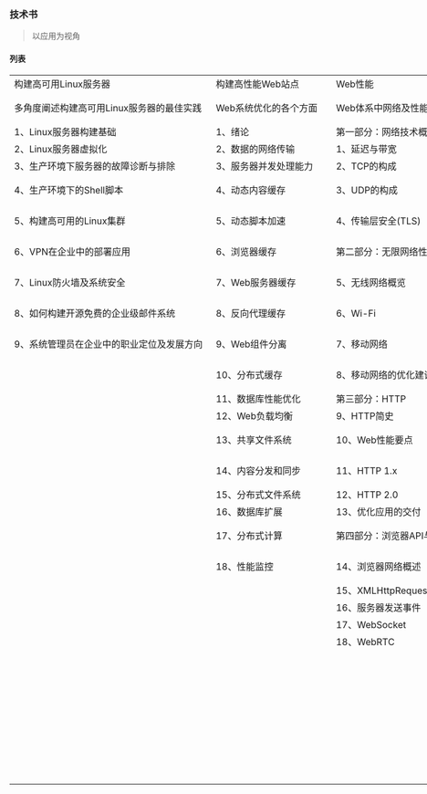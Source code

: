 
### 技术书
> 以应用为视角

#### 列表

<table border=0 cellpadding=0 cellspacing=0 width=7524 style='border-collapse:
 collapse;table-layout:fixed;width:5646pt'>

 <tr class=xl67 height=27 style='height:20.25pt'>
  <td height=27 class=xl67 width=360 style='height:20.25pt;width:270pt'>构建高可用Linux服务器</td>
  <td class=xl67 width=207 style='width:155pt'>构建高性能Web站点</td>
  <td class=xl67 width=234 style='width:176pt'>Web性能</td>
  <td class=xl67 width=240 style='width:180pt'>RESTful Web APIs</td>
  <td class=xl67 width=394 style='width:296pt'>大型网站技术架构</td>
  <td class=xl67 width=224 style='width:168pt'>持续交付</td>
  <td class=xl67 width=209 style='width:157pt'>高性能MySQL</td>
  <td class=xl67 width=273 style='width:205pt'>Redis实战</td>
  <td class=xl67 width=239 style='width:179pt'>MongoDB权威指南</td>
  <td class=xl67 width=360 style='width:270pt'>大型网站系统与Java中间件实践</td>
  <td class=xl67 width=243 style='width:182pt'>Jenkins</td>
  <td class=xl67 width=262 style='width:197pt'>HTTP权威指南</td>
  <td class=xl67 width=307 style='width:230pt'>RabbitMQ实战</td>
  <td class=xl67 width=335 style='width:251pt'>Nginx</td>
  <td class=xl67 width=328 style='width:246pt'>Netty实战</td>
  <td class=xl67 width=469 style='width:352pt'>Spring Data实战</td>
  <td class=xl67 width=262 style='width:197pt'>Spring Boot实战</td>
  <td class=xl67 width=220 style='width:165pt'>微服务设计</td>
  <td class=xl67 width=286 style='width:215pt'>第一本Docker书</td>
  <td class=xl67 width=321 style='width:241pt'>App后台开发运维和架构实践</td>
  <td class=xl67 width=261 style='width:196pt'>Solr实战</td>
  <td class=xl67 width=366 style='width:275pt'>亿集流量网站架构核心技术</td>
  <td class=xl67 width=396 style='width:297pt'>Spring Cloud与Docker</td>
  <td class=xl67 width=384 style='width:288pt'>Spring Cloud</td>
  <td class=xl67 width=272 style='width:204pt'>Web API的设计与开发</td>
  <td class=xl67 width=72 style='width:54pt'></td>
 </tr>
 <tr class=xl68 height=28 style='mso-height-source:userset;height:21.0pt'>
  <td height=28 class=xl68 style='height:21.0pt'>多角度阐述构建高可用Linux服务器的最佳实践</td>
  <td class=xl68>Web系统优化的各个方面</td>
  <td class=xl68>Web体系中网络及性能优化知识</td>
  <td class=xl68>RESTful API的实用指南</td>
  <td class=xl68>讲述大型互联网架构设计的核心原理</td>
  <td class=xl68>发布可靠软件的系统方法</td>
  <td class=xl68>基于5.5/关系型数据库</td>
  <td class=xl68>Redis</td>
  <td class=xl68>MongoDB/面向文档的数据库</td>
  <td class=xl68>大型网站和支撑大型网站架构的Java中间件的实现</td>
  <td class=xl68>深入持续集成、持续交付领域</td>
  <td class=xl68>HTTP</td>
  <td class=xl68>高效部署分布式消息队列</td>
  <td class=xl68>高性能Web服务器详解</td>
  <td class=xl68>Netty</td>
  <td class=xl68>Spring Data</td>
  <td class=xl68>Spring Boot</td>
  <td class=xl68>微服务设计</td>
  <td class=xl68>Docker</td>
  <td class=xl68>阐述移动互联网中App后台开发</td>
  <td class=xl68>开源搜索技术</td>
  <td class=xl68>搭建高可用高并发系统</td>
  <td class=xl68>微服务架构架构落地</td>
  <td class=xl68>微服务实战</td>
  <td class=xl68>Web API</td>
  <td class=xl68></td>
 </tr>
 <tr class=xl66 height=21 style='height:15.75pt'>
  <td height=21 class=xl66 style='height:15.75pt'>1、Linux服务器构建基础</td>
  <td class=xl66>1、绪论</td>
  <td class=xl66>第一部分：网络技术概览</td>
  <td class=xl66>1、网上冲浪</td>
  <td class=xl66>第1篇：概述</td>
  <td class=xl66>第1部分：基础篇</td>
  <td class=xl66>1、MySQL架构与历史</td>
  <td class=xl66>第一部分：入门</td>
  <td class=xl66>第一部分：MongoDB介绍</td>
  <td class=xl66>第1章、分布式系统介绍</td>
  <td class=xl66>第1章、Jenkins简介</td>
  <td class=xl66>第一部分 HTTP：Web的基础</td>
  <td class=xl66>第1章、天降奇兵</td>
  <td class=xl66>第1章、Nginx初探</td>
  <td class=xl66>第一部分：Netty的概念及体系结构</td>
  <td class=xl66>第一部分：背景知识</td>
  <td class=xl66>第1章、入门</td>
  <td class=xl66>第1章、微服务</td>
  <td class=xl66>第1章、简介</td>
  <td class=xl66>第1章、App后台入门</td>
  <td class=xl66>第一部分：初识Solr</td>
  <td class=xl66>第一部分：概述</td>
  <td class=xl66>第1章、微服务架构概述</td>
  <td class=xl66>第1章、基础知识</td>
  <td class=xl66>第1章、什么是Web API</td>
  <td class=xl66></td>
 </tr>
 <tr class=xl66 height=21 style='height:15.75pt'>
  <td height=21 class=xl66 style='height:15.75pt'>2、Linux服务器虚拟化</td>
  <td class=xl66>2、数据的网络传输</td>
  <td class=xl66>1、延迟与带宽</td>
  <td class=xl66>2、一个简单的API</td>
  <td class=xl66>1、大型网站架构演化</td>
  <td class=xl66>1、软件交付的问题</td>
  <td class=xl66>2、MySQL基准测试</td>
  <td class=xl66>第1章、初识Redis</td>
  <td class=xl66>第1章、MongoDB简介</td>
  <td class=xl66>第2章、大型网站及其架构演进过程</td>
  <td class=xl66>第2章、迈入Jenkins的第一步</td>
  <td class=xl66>第1章、HTTP概述</td>
  <td class=xl66>第2章、理解消息通信</td>
  <td class=xl66>第2章、Nginx服务器的安装部署</td>
  <td class=xl66>第1章、Netty--异步和事件驱动</td>
  <td class=xl66>第1章、Spring Data 项目</td>
  <td class=xl66>第2章、开发第一个应用程序</td>
  <td class=xl66>第2章、演化式架构师</td>
  <td class=xl66>第2章、安装Docker</td>
  <td class=xl66>第2章、App后台基础技术</td>
  <td class=xl66>第1章、Solr入门</td>
  <td class=xl66>第1章、交易型系统设计的一些原则</td>
  <td class=xl66>第2章、微服务开发框架--Spring Cloud</td>
  <td class=xl66>第2章、微服务构建：Spring Boot</td>
  <td class=xl66>第2章、端点的设计与请求的形式</td>
  <td class=xl66></td>
 </tr>
 <tr class=xl66 height=21 style='height:15.75pt'>
  <td height=21 class=xl66 style='height:15.75pt'>3、生产环境下服务器的故障诊断与排除</td>
  <td class=xl66>3、服务器并发处理能力</td>
  <td class=xl66>2、TCP的构成</td>
  <td class=xl66>3、资源和表述</td>
  <td class=xl66>2、大型网站架构模式</td>
  <td class=xl66>2、配置管理</td>
  <td class=xl66>3、服务器性能剖析</td>
  <td class=xl66>第2章、使用Redis构建Web应用</td>
  <td class=xl66>第2章、MongoDB基础知识</td>
  <td class=xl66>第3章、构建Java中间件</td>
  <td class=xl66>第3章、安装Jenkins</td>
  <td class=xl66>第2章、URL和资源</td>
  <td class=xl66>第3章、运行和管理Rabbit</td>
  <td class=xl66>第3章、Nginx服务器架构初探</td>
  <td class=xl66>第2章、你的第一款Netty应用程序</td>
  <td class=xl66>第2章、Repository：便利的数据访问层</td>
  <td class=xl66>第3章、自定义配置</td>
  <td class=xl66>第3章、如何建模服务</td>
  <td class=xl66>第3章、Docker入门</td>
  <td class=xl66>第3章、App后台核心技术</td>
  <td class=xl66>第2章、Solr上手</td>
  <td class=xl66>第二部分：高可用</td>
  <td class=xl66>第3章、开始使用Spring Cloud实战微服务</td>
  <td class=xl66>第3章、服务治理：Spring Cloud Eureka</td>
  <td class=xl66>第3章、响应数据的设计</td>
  <td class=xl66></td>
 </tr>
 <tr class=xl66 height=21 style='height:15.75pt'>
  <td height=21 class=xl66 style='height:15.75pt'>4、生产环境下的Shell脚本</td>
  <td class=xl66>4、动态内容缓存</td>
  <td class=xl66>3、UDP的构成</td>
  <td class=xl66>4、超媒体</td>
  <td class=xl66>3、大型网站核心架构要素</td>
  <td class=xl66>3、持续集成</td>
  <td class=xl66>4、Schema与数据类型优化</td>
  <td class=xl66>第二部分：核心概念</td>
  <td class=xl66>第3章、创建、更新和删除文档</td>
  <td class=xl66>第4章、服务框架</td>
  <td class=xl66>第4章、配置Jenkins服务器</td>
  <td class=xl66>第3章、HTTP报文</td>
  <td class=xl66>第4章、解决Rabbit相关问题：编码与模式</td>
  <td class=xl66>第4章、Nginx服务器的高级配置</td>
  <td class=xl66>第3章、Netty的组件和设计</td>
  <td class=xl66>第3章、使用Querydsl实现类型安全的查询</td>
  <td class=xl66>第4章、测试</td>
  <td class=xl66>第4章、集成</td>
  <td class=xl66>第4章、使用Docker镜像和仓库</td>
  <td class=xl66>第4章、Linux--App后台应用最广的系统</td>
  <td class=xl66>第3章、Solr基础理论</td>
  <td class=xl66>第2章、负载均衡与反向代理</td>
  <td class=xl66>第4章、微服务注册与发现</td>
  <td class=xl66>第4章、客户端负载均衡：Spring Cloud Ribbon</td>
  <td class=xl66 colspan=2 style='mso-ignore:colspan'>第4章、最大限度的利用HTTP协议规范</td>
 </tr>
 <tr class=xl66 height=21 style='height:15.75pt'>
  <td height=21 class=xl66 style='height:15.75pt'>5、构建高可用的Linux集群</td>
  <td class=xl66>5、动态脚本加速</td>
  <td class=xl66>4、传输层安全(TLS)</td>
  <td class=xl66>5、领域特定设计</td>
  <td class=xl66>第2篇：架构</td>
  <td class=xl66>4、测试策略的实现</td>
  <td class=xl66>5、创建高性能的索引</td>
  <td class=xl66>第3章、Redis命令</td>
  <td class=xl66>第4章、查询</td>
  <td class=xl66>第5章、数据访问层</td>
  <td class=xl66>第5章、设置构建作业</td>
  <td class=xl66>第4章、连接管理</td>
  <td class=xl66>第5章、集群并处理失败</td>
  <td class=xl66>第5章、Nginx服务器的Gzip压缩</td>
  <td class=xl66>第4章、传输</td>
  <td class=xl66>第二部分：关系型数据库</td>
  <td class=xl66>第5章、Groovy与Spring Boot CLI</td>
  <td class=xl66>第5章、分解单块系统</td>
  <td class=xl66>第5章、在测试中使用Docker</td>
  <td class=xl66>第5章、Nginx--App后台HTTP服务的利器</td>
  <td class=xl66>第4章、配置Solr</td>
  <td class=xl66>第3章、隔离术</td>
  <td class=xl66>第5章、使用Ribbon实现客户端侧负载均衡</td>
  <td class=xl66>第5章、服务容错保护：Spring Cloud Hystrix</td>
  <td class=xl66 colspan=2 style='mso-ignore:colspan'>第5章、开发方便更改设计的Web API</td>
 </tr>
 <tr class=xl66 height=21 style='height:15.75pt'>
  <td height=21 class=xl66 style='height:15.75pt'>6、VPN在企业中的部署应用</td>
  <td class=xl66>6、浏览器缓存</td>
  <td class=xl66>第二部分：无限网络性能</td>
  <td class=xl66>6、集合模式</td>
  <td class=xl66>4、瞬时响应：网站的高性能架构</td>
  <td class=xl66>第2部分：部署流水线</td>
  <td class=xl66>6、查询性能优化</td>
  <td class=xl66>第4章、数据安全与性能保障</td>
  <td class=xl66>第二部分：设计应用</td>
  <td class=xl66>第6章、消息中间件</td>
  <td class=xl66>第6章、自动化测试</td>
  <td class=xl66>第二部分 HTTP结构</td>
  <td class=xl66>第6章、从故障中恢复</td>
  <td class=xl66>第6章、Nginx服务器的Rewrite功能</td>
  <td class=xl66>第5章、ByteBuf</td>
  <td class=xl66>第4章、JPA Repository</td>
  <td class=xl66>第6章、在Spring Boot中使用Grails</td>
  <td class=xl66>第6章、部署</td>
  <td class=xl66>第6章、使用Docker构建服务</td>
  <td class=xl66>第6章、MySQL--App后台最常用的数据库</td>
  <td class=xl66>第5章、创建索引</td>
  <td class=xl66>第4章、限流详解</td>
  <td class=xl66>第6章、使用Feign实现声明式REST调用</td>
  <td class=xl66>第6章、声明式服务调用：Spring Cloud Feign</td>
  <td class=xl66>第6章、开发牢固的Web API</td>
  <td class=xl66></td>
 </tr>
 <tr class=xl66 height=21 style='height:15.75pt'>
  <td height=21 class=xl66 style='height:15.75pt'>7、Linux防火墙及系统安全</td>
  <td class=xl66>7、Web服务器缓存</td>
  <td class=xl66>5、无线网络概览</td>
  <td class=xl66>7、纯-超媒体设计</td>
  <td class=xl66>5、万无一失：网站的高可用架构</td>
  <td class=xl66>5、部署流水线解析</td>
  <td class=xl66>7、MySQL高级特性</td>
  <td class=xl66>第5章、使用Redis构建支持程序</td>
  <td class=xl66>第5章、索引</td>
  <td class=xl66>第7章、软负载中心与集中配置管理</td>
  <td class=xl66>第7章、Jenkins安全</td>
  <td class=xl66>第5章、Web服务器</td>
  <td class=xl66>第7章、warren和Shovel：故障转移和复制</td>
  <td class=xl66>第7章、Nginx服务器的代理服务</td>
  <td class=xl66>第6章、ChannelHandler和ChannelPipeline</td>
  <td class=xl66>第5章、借助Querydsl SQL实现类型安全的JDBC编程</td>
  <td class=xl66>第7章、深入Actuator</td>
  <td class=xl66>第7章、测试</td>
  <td class=xl66>第7章、Docker编配和服务发现</td>
  <td class=xl66>第7章、Redis--App后台高性能的缓存系统</td>
  <td class=xl66>第6章、文本分析</td>
  <td class=xl66>第5章、降级特技</td>
  <td class=xl66>第7章、使用Hystrix实现微服务的容错处理</td>
  <td class=xl66>第7章、API网关服务：Spring Cloud Zuul</td>
  <td class=xl66></td>
  <td class=xl66></td>
 </tr>
 <tr class=xl66 height=21 style='height:15.75pt'>
  <td height=21 class=xl66 style='height:15.75pt'>8、如何构建开源免费的企业级邮件系统</td>
  <td class=xl66>8、反向代理缓存</td>
  <td class=xl66>6、Wi-Fi</td>
  <td class=xl66>8、Profile</td>
  <td class=xl66>6、永无止境：网站的伸缩性架构</td>
  <td class=xl66>6、构建与部署的脚本化</td>
  <td class=xl66>8、优化服务器配置</td>
  <td class=xl66>第6章、使用Redis构建应用程序组件</td>
  <td class=xl66>第6章、特殊的索引和集合</td>
  <td class=xl66>第8章、构建大型网站的其他因素</td>
  <td class=xl66>第8章、通知</td>
  <td class=xl66>第6章、代理</td>
  <td class=xl66>第8章、从Web端管理RabbitMQ</td>
  <td class=xl66>第8章、Nginx服务器的缓存机制</td>
  <td class=xl66>第7章、EventLoop和线程模型</td>
  <td class=xl66>第三部分：NoSQL</td>
  <td class=xl66>第8章、部署Spring Boot应用程序</td>
  <td class=xl66>第8章、监控</td>
  <td class=xl66>第8章、使用Docker API</td>
  <td class=xl66>第8章、MongoDB--App后台新兴的数据库</td>
  <td class=xl66>第二部分：Solr的核心功能</td>
  <td class=xl66>第6章、超时与重试机制</td>
  <td class=xl66>第8章、使用Zuul构建微服务网关</td>
  <td class=xl66>第8章、分布式配置中心：Spring Cloud Config</td>
  <td class=xl66></td>
  <td class=xl66></td>
 </tr>
 <tr class=xl66 height=21 style='height:15.75pt'>
  <td height=21 class=xl66 style='height:15.75pt'>9、系统管理员在企业中的职业定位及发展方向</td>
  <td class=xl66>9、Web组件分离</td>
  <td class=xl66>7、移动网络</td>
  <td class=xl66>9、API设计流程</td>
  <td class=xl66>7、随需应变：网站的可扩展架构</td>
  <td class=xl66>7、提交阶段</td>
  <td class=xl66>9、操作系统和硬件优化</td>
  <td class=xl66>第7章、基于搜索的应用程序</td>
  <td class=xl66>第7章、聚合</td>
  <td class=xl66></td>
  <td class=xl66>第9章、代码质量</td>
  <td class=xl66>第7章、缓存</td>
  <td class=xl66>第9章、使用REST API控制Rabbit</td>
  <td class=xl66>第9章、Nginx服务器的邮件服务</td>
  <td class=xl66>第8章、引导</td>
  <td class=xl66>第6章、MongoDB：文档存储</td>
  <td class=xl66></td>
  <td class=xl66>第9章、安全</td>
  <td class=xl66>第9章、获得帮助和对Docker进行改进</td>
  <td class=xl66>第9章、App后台架构剖析</td>
  <td class=xl66>第7章、执行查询和处理搜索结果</td>
  <td class=xl66>第7章、回滚机制</td>
  <td class=xl66>第9章、使用Spring Cloud Config统一管理微服务配置</td>
  <td class=xl66>第9章、消息总线：Spring Cloud Bus</td>
  <td class=xl66></td>
  <td class=xl66></td>
 </tr>
 <tr class=xl66 height=21 style='height:15.75pt'>
  <td height=21 class=xl66 style='height:15.75pt'></td>
  <td class=xl66>10、分布式缓存</td>
  <td class=xl66>8、移动网络的优化建议</td>
  <td class=xl66>10、超媒体动物园</td>
  <td class=xl66>8、固若金汤：网站的安全架构</td>
  <td class=xl66>8、自动化验收测试</td>
  <td class=xl66>10、复制</td>
  <td class=xl66>第8章、构建简单的社交网站</td>
  <td class=xl66>第8章、应用程序设计</td>
  <td class=xl66></td>
  <td class=xl66>第10章、高级构建</td>
  <td class=xl66>第8章、集成点：网关、隧道及中继</td>
  <td class=xl66>第10章、监控</td>
  <td class=xl66>第10章、Nginx源码结构</td>
  <td class=xl66>第9章、单元测试</td>
  <td class=xl66>第7章、Neo4j：图数据库</td>
  <td class=xl66></td>
  <td class=xl66>第10章、康威定律和系统设计</td>
  <td class=xl66></td>
  <td class=xl66>第10章、App后台架构的演进</td>
  <td class=xl66>第8章、分面搜索</td>
  <td class=xl66>第8章、压测与预案</td>
  <td class=xl66>第10章、使用Spring Cloud Sleuth实现微服务跟踪</td>
  <td class=xl66>第10章、消息驱动的微服务：Spring Cloud Stream</td>
  <td class=xl66></td>
  <td class=xl66></td>
 </tr>
 <tr class=xl66 height=21 style='height:15.75pt'>
  <td height=21 class=xl66 style='height:15.75pt'></td>
  <td class=xl66>11、数据库性能优化</td>
  <td class=xl66>第三部分：HTTP</td>
  <td class=xl66>11、API中的HTTP</td>
  <td class=xl66>第3篇：案例</td>
  <td class=xl66>9、非功能需求的测试</td>
  <td class=xl66>11、可扩展的MySQL</td>
  <td class=xl66>第三部分：进阶内容</td>
  <td class=xl66>第三部分：复制</td>
  <td class=xl66></td>
  <td class=xl66>第11章、分布式构建</td>
  <td class=xl66>第9章、Web机器人</td>
  <td class=xl66>第11章、提升性能，保障安全</td>
  <td class=xl66>第11章、Nginx基本数据结构</td>
  <td class=xl66>第二部分：编解码器</td>
  <td class=xl66>第8章、Redis：键/值存储</td>
  <td class=xl66></td>
  <td class=xl66>第11章、规模化微服务</td>
  <td class=xl66></td>
  <td class=xl66></td>
  <td class=xl66>第9章、搜索结果高亮</td>
  <td class=xl66>第三部分：高并发</td>
  <td class=xl66>第11章、Spring Cloud常见问题与总结</td>
  <td class=xl66>第11章、分布式跟踪：Spring Cloud Sleuth</td>
  <td class=xl66></td>
  <td class=xl66></td>
 </tr>
 <tr class=xl66 height=21 style='height:15.75pt'>
  <td height=21 class=xl66 style='height:15.75pt'></td>
  <td class=xl66>12、Web负载均衡</td>
  <td class=xl66>9、HTTP简史</td>
  <td class=xl66>12、资源描述和Linked Data</td>
  <td class=xl66>9、淘宝网的架构演化案例分析</td>
  <td class=xl66>10、应用程序的部署与发布</td>
  <td class=xl66>12、高可用性</td>
  <td class=xl66>第9章、降低内存占用</td>
  <td class=xl66>第9章、创建副本集</td>
  <td class=xl66></td>
  <td class=xl66>第12章、自动化部署和持续交付</td>
  <td class=xl66>第10章、HTTP-NG</td>
  <td class=xl66>第12章、聪明的Rabbit：扩展RabbitMQ</td>
  <td class=xl66>第12章、Nginx的启动初始化</td>
  <td class=xl66>第10章、编解码器框架</td>
  <td class=xl66>第四部分：快速应用开发</td>
  <td class=xl66></td>
  <td class=xl66>第12章、总结</td>
  <td class=xl66></td>
  <td class=xl66></td>
  <td class=xl66>第10章、查询建议</td>
  <td class=xl66>第9章、应用级缓存</td>
  <td class=xl66>第12章、Docker入门</td>
  <td class=xl66></td>
  <td class=xl66></td>
  <td class=xl66></td>
 </tr>
 <tr class=xl66 height=21 style='height:15.75pt'>
  <td height=21 class=xl66 style='height:15.75pt'></td>
  <td class=xl66>13、共享文件系统</td>
  <td class=xl66>10、Web性能要点</td>
  <td class=xl66>13、CoAP：嵌入式系统的REST</td>
  <td class=xl66>10、维基百科的高性能架构设计分析</td>
  <td class=xl66>第3部分：交付生态圈</td>
  <td class=xl66>13、云端的MySQL</td>
  <td class=xl66>第10章、扩展Redis</td>
  <td class=xl66>第10章、副本集的组成</td>
  <td class=xl66></td>
  <td class=xl66>第13章、Jenkins的维护</td>
  <td class=xl66>第三部分 识别、认证和安全</td>
  <td class=xl66></td>
  <td class=xl66>第13章、Nginx的时间管理</td>
  <td class=xl66>第11章、预置的ChannelHandler和编解码器</td>
  <td class=xl66>第9章、使用Spring Roo 实现持久层</td>
  <td class=xl66></td>
  <td class=xl66></td>
  <td class=xl66></td>
  <td class=xl66></td>
  <td class=xl66>第11章、结果分组/字段拆叠</td>
  <td class=xl66>第10章、HTTP缓存</td>
  <td class=xl66>第13章、将微服务运行在Docker上</td>
  <td class=xl66></td>
  <td class=xl66></td>
  <td class=xl66></td>
 </tr>
 <tr class=xl66 height=21 style='height:15.75pt'>
  <td height=21 class=xl66 style='height:15.75pt'></td>
  <td class=xl66>14、内容分发和同步</td>
  <td class=xl66>11、HTTP 1.x</td>
  <td class=xl66></td>
  <td class=xl66>11、海量分布式存储系统Doris的高可用架构设计分析</td>
  <td class=xl66>11、基础设施和环境基础</td>
  <td class=xl66>14、应用层优化</td>
  <td class=xl66>第11章、Redis的Lua脚本编程</td>
  <td class=xl66>第11章、从应用程序连接副本集</td>
  <td class=xl66></td>
  <td class=xl66></td>
  <td class=xl66>第11章、客户端识别与cookie机制</td>
  <td class=xl66></td>
  <td class=xl66>第14章、Nginx的内存管理</td>
  <td class=xl66>第三部分：网络协议</td>
  <td class=xl66>第10章、REST Repository导出器</td>
  <td class=xl66></td>
  <td class=xl66></td>
  <td class=xl66></td>
  <td class=xl66></td>
  <td class=xl66>第12章、搭建Solr生产环境</td>
  <td class=xl66>第11章、多级缓存</td>
  <td class=xl66>第14章、使用Docker Compose编排微服务</td>
  <td class=xl66></td>
  <td class=xl66></td>
  <td class=xl66></td>
 </tr>
 <tr class=xl66 height=21 style='height:15.75pt'>
  <td height=21 class=xl66 style='height:15.75pt'></td>
  <td class=xl66>15、分布式文件系统</td>
  <td class=xl66>12、HTTP 2.0</td>
  <td class=xl66></td>
  <td class=xl66>12、网购秒杀系统架构设计案例分析</td>
  <td class=xl66>12、数据管理</td>
  <td class=xl66>15、备份与恢复</td>
  <td class=xl66></td>
  <td class=xl66>第12章、管理</td>
  <td class=xl66></td>
  <td class=xl66></td>
  <td class=xl66>第12章、基本认证机制</td>
  <td class=xl66></td>
  <td class=xl66>第15章、Nginx工作进程</td>
  <td class=xl66>第12章、WebSocket</td>
  <td class=xl66>第五部分：大数据</td>
  <td class=xl66></td>
  <td class=xl66></td>
  <td class=xl66></td>
  <td class=xl66></td>
  <td class=xl66>第三部分：Solr进阶</td>
  <td class=xl66>第12章、连接池线程池详解</td>
  <td class=xl66></td>
  <td class=xl66></td>
  <td class=xl66></td>
  <td class=xl66></td>
 </tr>
 <tr class=xl66 height=21 style='height:15.75pt'>
  <td height=21 class=xl66 style='height:15.75pt'></td>
  <td class=xl66>16、数据库扩展</td>
  <td class=xl66>13、优化应用的交付</td>
  <td class=xl66></td>
  <td class=xl66>13、大型网站典型故障案例分析</td>
  <td class=xl66>13、组件和依赖管理</td>
  <td class=xl66>16、MySQL用户工具</td>
  <td class=xl66></td>
  <td class=xl66>第四部分：分片</td>
  <td class=xl66></td>
  <td class=xl66></td>
  <td class=xl66>第13章、摘要认证</td>
  <td class=xl66></td>
  <td class=xl66>第16章、Nginx的模块编程</td>
  <td class=xl66>第13章、使用UDP广播事件</td>
  <td class=xl66>第11章、Spring for Apache Hadoop</td>
  <td class=xl66></td>
  <td class=xl66></td>
  <td class=xl66></td>
  <td class=xl66></td>
  <td class=xl66>第13章、SolrCloud</td>
  <td class=xl66>第13章、异步并发实战</td>
  <td class=xl66></td>
  <td class=xl66></td>
  <td class=xl66></td>
  <td class=xl66></td>
 </tr>
 <tr class=xl66 height=21 style='height:15.75pt'>
  <td height=21 class=xl66 style='height:15.75pt'></td>
  <td class=xl66>17、分布式计算</td>
  <td class=xl66>第四部分：浏览器API与协议</td>
  <td class=xl66></td>
  <td class=xl66>第4篇：架构师</td>
  <td class=xl66>14、版本控制进阶</td>
  <td class=xl66></td>
  <td class=xl66></td>
  <td class=xl66>第13章、分片</td>
  <td class=xl66></td>
  <td class=xl66></td>
  <td class=xl66>第14章、安全HTTP</td>
  <td class=xl66></td>
  <td class=xl66>第17章、Nginx的动态网站建设中的应用实例</td>
  <td class=xl66>第四部分：案例研究</td>
  <td class=xl66>第12章、使用Hadoop分析数据</td>
  <td class=xl66></td>
  <td class=xl66></td>
  <td class=xl66></td>
  <td class=xl66></td>
  <td class=xl66>第14章、多语种搜索</td>
  <td class=xl66>第14章、如何扩容</td>
  <td class=xl66></td>
  <td class=xl66></td>
  <td class=xl66></td>
  <td class=xl66></td>
 </tr>
 <tr class=xl66 height=21 style='height:15.75pt'>
  <td height=21 class=xl66 style='height:15.75pt'></td>
  <td class=xl66>18、性能监控</td>
  <td class=xl66>14、浏览器网络概述</td>
  <td class=xl66></td>
  <td class=xl66>14、架构师领导艺术</td>
  <td class=xl66>15、持续交付管理</td>
  <td class=xl66></td>
  <td class=xl66></td>
  <td class=xl66>第14章、配置分片</td>
  <td class=xl66></td>
  <td class=xl66></td>
  <td class=xl66>第四部分 实体、编码和国际化</td>
  <td class=xl66></td>
  <td class=xl66>第18章、Nginx经典应用--LNAMP</td>
  <td class=xl66>第14章、案例研究，第一部分</td>
  <td class=xl66>第13章、使用Spring Batch和Spring Integration创建大数据管道</td>
  <td class=xl66></td>
  <td class=xl66></td>
  <td class=xl66></td>
  <td class=xl66></td>
  <td class=xl66>第15章、复杂查询操作</td>
  <td class=xl66>第15章、队列术</td>
  <td class=xl66></td>
  <td class=xl66></td>
  <td class=xl66></td>
  <td class=xl66></td>
 </tr>
 <tr class=xl66 height=21 style='height:15.75pt'>
  <td height=21 class=xl66 style='height:15.75pt'></td>
  <td class=xl66></td>
  <td class=xl66>15、XMLHttpRequest</td>
  <td class=xl66></td>
  <td class=xl66>15、网站架构师职场攻略</td>
  <td class=xl66></td>
  <td class=xl66></td>
  <td class=xl66></td>
  <td class=xl66>第15章、选择片键</td>
  <td class=xl66></td>
  <td class=xl66></td>
  <td class=xl66>第15章、实体和编码</td>
  <td class=xl66></td>
  <td class=xl66></td>
  <td class=xl66>第15章、案例研究，第二部分</td>
  <td class=xl66>第六部分：数据网络</td>
  <td class=xl66></td>
  <td class=xl66></td>
  <td class=xl66></td>
  <td class=xl66></td>
  <td class=xl66>第16章、精确相关度</td>
  <td class=xl66>第四部分：案例</td>
  <td class=xl66></td>
  <td class=xl66></td>
  <td class=xl66></td>
  <td class=xl66></td>
 </tr>
 <tr class=xl66 height=21 style='height:15.75pt'>
  <td height=21 class=xl66 style='height:15.75pt'></td>
  <td class=xl66></td>
  <td class=xl66>16、服务器发送事件</td>
  <td class=xl66></td>
  <td class=xl66>16、漫话网站架构师</td>
  <td class=xl66></td>
  <td class=xl66></td>
  <td class=xl66></td>
  <td class=xl66>第16章、分片管理</td>
  <td class=xl66></td>
  <td class=xl66></td>
  <td class=xl66>第16章、国际化</td>
  <td class=xl66></td>
  <td class=xl66></td>
  <td class=xl66></td>
  <td class=xl66>第14章、分布式数据网络：GemFire</td>
  <td class=xl66></td>
  <td class=xl66></td>
  <td class=xl66></td>
  <td class=xl66></td>
  <td class=xl66></td>
  <td class=xl66>第16章、构建需求响应式亿级商品详细页</td>
  <td class=xl66></td>
  <td class=xl66></td>
  <td class=xl66></td>
  <td class=xl66></td>
 </tr>
 <tr class=xl66 height=21 style='height:15.75pt'>
  <td height=21 class=xl66 style='height:15.75pt'></td>
  <td class=xl66></td>
  <td class=xl66>17、WebSocket</td>
  <td class=xl66></td>
  <td class=xl66></td>
  <td class=xl66></td>
  <td class=xl66></td>
  <td class=xl66></td>
  <td class=xl66>第五分部：应用管理</td>
  <td class=xl66></td>
  <td class=xl66></td>
  <td class=xl66>第17章、内容协商与转码</td>
  <td class=xl66></td>
  <td class=xl66></td>
  <td class=xl66></td>
  <td class=xl66></td>
  <td class=xl66></td>
  <td class=xl66></td>
  <td class=xl66></td>
  <td class=xl66></td>
  <td class=xl66></td>
  <td class=xl66>第17章、京东商品详细页服务闭环实践</td>
  <td class=xl66></td>
  <td class=xl66></td>
  <td class=xl66></td>
  <td class=xl66></td>
 </tr>
 <tr class=xl66 height=21 style='height:15.75pt'>
  <td height=21 class=xl66 style='height:15.75pt'></td>
  <td class=xl66></td>
  <td class=xl66>18、WebRTC</td>
  <td class=xl66></td>
  <td class=xl66></td>
  <td class=xl66></td>
  <td class=xl66></td>
  <td class=xl66></td>
  <td class=xl66>第17章、了解应用的状态</td>
  <td class=xl66></td>
  <td class=xl66></td>
  <td class=xl66>第五部分 内容发布与分发</td>
  <td class=xl66></td>
  <td class=xl66></td>
  <td class=xl66></td>
  <td class=xl66></td>
  <td class=xl66></td>
  <td class=xl66></td>
  <td class=xl66></td>
  <td class=xl66></td>
  <td class=xl66></td>
  <td class=xl66>第18章、使用OpenResty开发高性能Web应用</td>
  <td class=xl66></td>
  <td class=xl66></td>
  <td class=xl66></td>
  <td class=xl66></td>
 </tr>
 <tr class=xl66 height=21 style='height:15.75pt'>
  <td height=21 class=xl66 style='height:15.75pt'></td>
  <td class=xl66></td>
  <td class=xl66></td>
  <td class=xl66></td>
  <td class=xl66></td>
  <td class=xl66></td>
  <td class=xl66></td>
  <td class=xl66></td>
  <td class=xl66>第18章、数据管理</td>
  <td class=xl66></td>
  <td class=xl66></td>
  <td class=xl66>第18章、Web主机托管</td>
  <td class=xl66></td>
  <td class=xl66></td>
  <td class=xl66></td>
  <td class=xl66></td>
  <td class=xl66></td>
  <td class=xl66></td>
  <td class=xl66></td>
  <td class=xl66></td>
  <td class=xl66></td>
  <td class=xl66>第19章、应用数据静态化架构高性能单页Web应用</td>
  <td class=xl66></td>
  <td class=xl66></td>
  <td class=xl66></td>
  <td class=xl66></td>
 </tr>
 <tr class=xl66 height=21 style='height:15.75pt'>
  <td height=21 class=xl66 style='height:15.75pt'></td>
  <td class=xl66></td>
  <td class=xl66></td>
  <td class=xl66></td>
  <td class=xl66></td>
  <td class=xl66></td>
  <td class=xl66></td>
  <td class=xl66></td>
  <td class=xl66>第19章、持久性</td>
  <td class=xl66></td>
  <td class=xl66></td>
  <td class=xl66>第19章、发布系统</td>
  <td class=xl66></td>
  <td class=xl66></td>
  <td class=xl66></td>
  <td class=xl66></td>
  <td class=xl66></td>
  <td class=xl66></td>
  <td class=xl66></td>
  <td class=xl66></td>
  <td class=xl66></td>
  <td class=xl66>第20章、使用OpenResty开发Web服务</td>
  <td class=xl66></td>
  <td class=xl66></td>
  <td class=xl66></td>
  <td class=xl66></td>
 </tr>
 <tr class=xl66 height=21 style='height:15.75pt'>
  <td height=21 class=xl66 style='height:15.75pt'></td>
  <td class=xl66></td>
  <td class=xl66></td>
  <td class=xl66></td>
  <td class=xl66></td>
  <td class=xl66></td>
  <td class=xl66></td>
  <td class=xl66></td>
  <td class=xl66>第六部分：服务器管理</td>
  <td class=xl66></td>
  <td class=xl66></td>
  <td class=xl66>第20章、重定向与负载均衡</td>
  <td class=xl66></td>
  <td class=xl66></td>
  <td class=xl66></td>
  <td class=xl66></td>
  <td class=xl66></td>
  <td class=xl66></td>
  <td class=xl66></td>
  <td class=xl66></td>
  <td class=xl66></td>
  <td class=xl66>第21章、使用OpenResty开发商品详细页</td>
  <td class=xl66></td>
  <td class=xl66></td>
  <td class=xl66></td>
  <td class=xl66></td>
 </tr>
 <tr class=xl66 height=21 style='height:15.75pt'>
  <td height=21 class=xl66 style='height:15.75pt'></td>
  <td class=xl66></td>
  <td class=xl66></td>
  <td class=xl66></td>
  <td class=xl66></td>
  <td class=xl66></td>
  <td class=xl66></td>
  <td class=xl66></td>
  <td class=xl66>第20章、启动和停止MongoDB</td>
  <td class=xl66></td>
  <td class=xl66></td>
  <td class=xl66>第21章、日志记录与使用情况跟踪</td>
  <td class=xl66></td>
  <td class=xl66></td>
  <td class=xl66></td>
  <td class=xl66></td>
  <td class=xl66></td>
  <td class=xl66></td>
  <td class=xl66></td>
  <td class=xl66></td>
  <td class=xl66></td>
  <td class=xl66></td>
  <td class=xl66></td>
  <td class=xl66></td>
  <td class=xl66></td>
  <td class=xl66></td>
 </tr>
 <tr class=xl66 height=21 style='height:15.75pt'>
  <td height=21 class=xl66 style='height:15.75pt'></td>
  <td class=xl66></td>
  <td class=xl66></td>
  <td class=xl66></td>
  <td class=xl66></td>
  <td class=xl66></td>
  <td class=xl66></td>
  <td class=xl66></td>
  <td class=xl66>第21章、监控MongoDB</td>
  <td class=xl66></td>
  <td class=xl66></td>
  <td class=xl66></td>
  <td class=xl66></td>
  <td class=xl66></td>
  <td class=xl66></td>
  <td class=xl66></td>
  <td class=xl66></td>
  <td class=xl66></td>
  <td class=xl66></td>
  <td class=xl66></td>
  <td class=xl66></td>
  <td class=xl66></td>
  <td class=xl66></td>
  <td class=xl66></td>
  <td class=xl66></td>
  <td class=xl66></td>
 </tr>
 <tr class=xl66 height=21 style='height:15.75pt'>
  <td height=21 class=xl66 style='height:15.75pt'></td>
  <td class=xl66></td>
  <td class=xl66></td>
  <td class=xl66></td>
  <td class=xl66></td>
  <td class=xl66></td>
  <td class=xl66></td>
  <td class=xl66></td>
  <td class=xl66>第22章、备份</td>
  <td class=xl66></td>
  <td class=xl66></td>
  <td class=xl66></td>
  <td class=xl66></td>
  <td class=xl66></td>
  <td class=xl66></td>
  <td class=xl66></td>
  <td class=xl66></td>
  <td class=xl66></td>
  <td class=xl66></td>
  <td class=xl66></td>
  <td class=xl66></td>
  <td class=xl66></td>
  <td class=xl66></td>
  <td class=xl66></td>
  <td class=xl66></td>
  <td class=xl66></td>
 </tr>
 <tr class=xl66 height=21 style='height:15.75pt'>
  <td height=21 class=xl66 style='height:15.75pt'></td>
  <td class=xl66></td>
  <td class=xl66></td>
  <td class=xl66></td>
  <td class=xl66></td>
  <td class=xl66></td>
  <td class=xl66></td>
  <td class=xl66></td>
  <td class=xl66>第23章、部署MongoDB</td>
  <td class=xl66></td>
  <td class=xl66></td>
  <td class=xl66></td>
  <td class=xl66></td>
  <td class=xl66></td>
  <td class=xl66></td>
  <td class=xl66></td>
  <td class=xl66></td>
  <td class=xl66></td>
  <td class=xl66></td>
  <td class=xl66></td>
  <td class=xl66></td>
  <td class=xl66></td>
  <td class=xl66></td>
  <td class=xl66></td>
  <td class=xl66></td>
  <td class=xl66></td>
 </tr>
</table>
